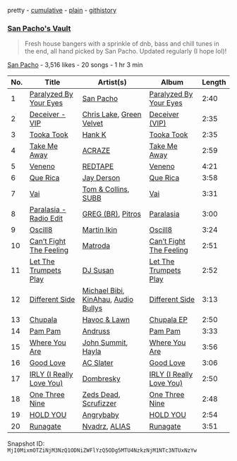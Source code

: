 pretty - [cumulative](/playlists/cumulative/7guXu2Tdl1ClO7m2Dpe7iA.md) - [plain](/playlists/plain/7guXu2Tdl1ClO7m2Dpe7iA) - [githistory](https://github.githistory.xyz/mackorone/spotify-playlist-archive/blob/main/playlists/plain/7guXu2Tdl1ClO7m2Dpe7iA)

### [San Pacho's Vault](https://open.spotify.com/playlist/7guXu2Tdl1ClO7m2Dpe7iA)

> Fresh house bangers with a sprinkle of dnb, bass and chill tunes in the end, all hand picked by San Pacho\. Updated regularly \(I hope lol\)!

[San Pacho](https://open.spotify.com/user/tt8cs1rcaxzr3ge0jikfmurfk) - 3,516 likes - 20 songs - 1 hr 3 min

| No. | Title | Artist(s) | Album | Length |
|---|---|---|---|---|
| 1 | [Paralyzed By Your Eyes](https://open.spotify.com/track/5hEet4S4TiD6zw0C9ekzdt) | [San Pacho](https://open.spotify.com/artist/5jBerZvTAajwYvdxt3UhgU) | [Paralyzed By Your Eyes](https://open.spotify.com/album/1kpcos1H8BuZHaauZAMMIg) | 2:40 |
| 2 | [Deceiver \- VIP](https://open.spotify.com/track/39aowVnxyzMDZOmrgsN4MU) | [Chris Lake](https://open.spotify.com/artist/5Igpc9iLZ3YGtKeYfSrrOE), [Green Velvet](https://open.spotify.com/artist/3ABaec4jjl95VqmG1iD4k2) | [Deceiver \(VIP\)](https://open.spotify.com/album/0ZoupfyYTGUYKWTaZ8rymq) | 2:35 |
| 3 | [Tooka Took](https://open.spotify.com/track/4hDZeZoePIY3y0TPboLZGV) | [Hank K](https://open.spotify.com/artist/7e6V4iJruHMPbTniZOeITW) | [Tooka Took](https://open.spotify.com/album/3mRtyiU58ph2NrrDFndGX6) | 2:35 |
| 4 | [Take Me Away](https://open.spotify.com/track/1EXDjOpV3Lbiv8CzJ7caHs) | [ACRAZE](https://open.spotify.com/artist/4pnp4w9g30yLfVIAFnZMRd) | [Take Me Away](https://open.spotify.com/album/6EYwIO2gr5pTgQBysWPQvt) | 2:59 |
| 5 | [Veneno](https://open.spotify.com/track/0X2EbZRllEItjULwtkl26h) | [REDTAPE](https://open.spotify.com/artist/2gr30lAvtCgUQWCNjHO4P3) | [Veneno](https://open.spotify.com/album/1IuH4FD8hkfBpeVRf7p1L0) | 4:21 |
| 6 | [Que Rica](https://open.spotify.com/track/3vtwjiSfRhGOeR9nHN25BD) | [Jay Derson](https://open.spotify.com/artist/0NUj08bm3r87iZYitmDxyY) | [Que Rica](https://open.spotify.com/album/4UdR89lCHpqKrQT0E0iAs4) | 3:58 |
| 7 | [Vai](https://open.spotify.com/track/7s0L11uj5BbbUOwGCjG8vh) | [Tom & Collins](https://open.spotify.com/artist/1XU5MjR4kex9BGyY4UMtta), [SUBB](https://open.spotify.com/artist/0Yjc1aaTwDoJy2KP5xS20r) | [Vai](https://open.spotify.com/album/0GWUCn1c7B0BZWAKsd3LBo) | 3:31 |
| 8 | [Paralasia \- Radio Edit](https://open.spotify.com/track/4cgdgVbl60pq2O82Xnw0au) | [GREG \(BR\)](https://open.spotify.com/artist/7K7I6veLj1PPzsrzVP6B79), [Pitros](https://open.spotify.com/artist/1qoyJsbPjo0dpWnfSlRGLv) | [Paralasia](https://open.spotify.com/album/65zpKiRYEvJWfd7ol4rIeR) | 3:00 |
| 9 | [Oscill8](https://open.spotify.com/track/31Z3AuRnaj2ZLgZCWTqbLK) | [Martin Ikin](https://open.spotify.com/artist/7DhdJhd6DrxeJlUajwttd1) | [Oscill8](https://open.spotify.com/album/7fXWo4R4IoLCQF6FMvoY2H) | 3:24 |
| 10 | [Can’t Fight The Feeling](https://open.spotify.com/track/1T7fTFxkosqEF8AZzDvm6I) | [Matroda](https://open.spotify.com/artist/45lcbTsX07JWzmTIjcdyBz) | [Can’t Fight The Feeling](https://open.spotify.com/album/0UDIxo8rh9AcO7oGHjaETt) | 2:51 |
| 11 | [Let The Trumpets Play](https://open.spotify.com/track/1woYd27bjVaC4BM2HUTsQm) | [DJ Susan](https://open.spotify.com/artist/1E3qGlNjHcdqAYMT4Wi6cm) | [Let The Trumpets Play](https://open.spotify.com/album/7hW2wgGaOsE5STVOed00UO) | 2:52 |
| 12 | [Different Side](https://open.spotify.com/track/76Lq3l4TEzt2javAjXezAr) | [Michael Bibi](https://open.spotify.com/artist/4cvdQRyHmkSQSakUrW2oxv), [KinAhau](https://open.spotify.com/artist/3C7Tv0IqIGLjA9rpVaeHRB), [Audio Bullys](https://open.spotify.com/artist/5kwHgbzNHq1iHkUSrAmjjQ) | [Different Side](https://open.spotify.com/album/5MvoxzRfTWDYjNF98qRezc) | 3:13 |
| 13 | [Chupala](https://open.spotify.com/track/260UqjOU5GBsipeS4KtiFf) | [Havoc & Lawn](https://open.spotify.com/artist/6EaFaq8NthVEQYSHSemmBv) | [Chupala EP](https://open.spotify.com/album/0EpIPIlJSmceNqdT8bufsv) | 2:50 |
| 14 | [Pam Pam](https://open.spotify.com/track/5vwDbalq8UurGS7tTz0ZlJ) | [Andruss](https://open.spotify.com/artist/6HZwb7Zbnvfo8u1sst4QrI) | [Pam Pam](https://open.spotify.com/album/3Slmff9B119rqiFAhSFd5h) | 3:33 |
| 15 | [Where You Are](https://open.spotify.com/track/4qDpLaFGf5ampf2DXD2TMA) | [John Summit](https://open.spotify.com/artist/7kNqXtgeIwFtelmRjWv205), [Hayla](https://open.spotify.com/artist/4yX6mpMyBGf9UfvBB8JJrc) | [Where You Are](https://open.spotify.com/album/4bIEy1wDeaEklS1BanbsmR) | 3:56 |
| 16 | [Good Love](https://open.spotify.com/track/0fVnwHlZGkqM0mzmrSOPtr) | [AC Slater](https://open.spotify.com/artist/6EqFMCnVGBRNmwPlk2f3Uc) | [Good Love](https://open.spotify.com/album/0mDSNVQMk6frlTzKUxdoFi) | 3:06 |
| 17 | [IRLY \(I Really Love You\)](https://open.spotify.com/track/0TZmwiefBLRaNYtkRWH8Uh) | [Dombresky](https://open.spotify.com/artist/2GVtgxcx7jg5xVCZsIHSGN) | [IRLY \(I Really Love You\)](https://open.spotify.com/album/1ZaGCKsUUEhsfEbzTJeGrk) | 2:50 |
| 18 | [One Three Nine](https://open.spotify.com/track/3fDASogRbq1vEZGLFcN9QA) | [Zeds Dead](https://open.spotify.com/artist/67qogtRNI0GjUr8PlaG6Zh), [Scrufizzer](https://open.spotify.com/artist/3JmGsgVoGUN1Ro1jLfi7k1) | [One Three Nine](https://open.spotify.com/album/1NZ4fJ0HxdQ4L4X418SpLi) | 2:48 |
| 19 | [HOLD YOU](https://open.spotify.com/track/5YOcEEKHgs1IgqudZ5vx8Q) | [Angrybaby](https://open.spotify.com/artist/5TAU3fcCF32FqKMrdbXfRr) | [HOLD YOU](https://open.spotify.com/album/5KgTqGLDlJo6kL67PMbRdi) | 2:54 |
| 20 | [Runagate](https://open.spotify.com/track/25Z5V6zvTyV2ekPyhupEDn) | [Nvadrz](https://open.spotify.com/artist/3BsJD0TUVtn1sv29duwMrw), [ALIAS](https://open.spotify.com/artist/7GKfMeNMzek3DcXNGcf6D2) | [Runagate](https://open.spotify.com/album/3QmL4kZ2pwD14mlwBLlZPX) | 3:51 |

Snapshot ID: `MjI0MixmOTZiNjM3NzQ1ODNiZWFlYzQ5ODg5MTU4NzkzNjM1NTc3NTUxNzYw`
